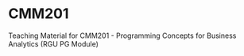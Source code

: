 # CMM201
Teaching Material for CMM201 - Programming Concepts for Business Analytics (RGU PG Module)
